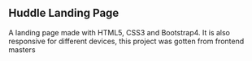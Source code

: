 ## Huddle Landing Page
A landing page made with HTML5, CSS3 and Bootstrap4. It is also responsive for different devices, this project was gotten from frontend masters
